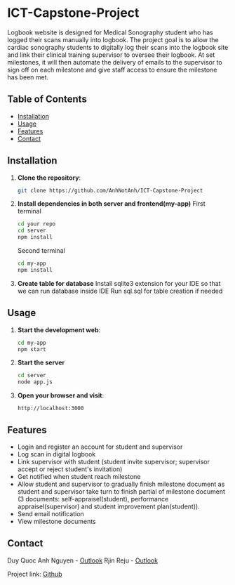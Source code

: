 # ICT-Capstone-Project
Logbook website is designed for Medical Sonography student who has logged their scans manually into logbook. 
The project goal is to allow the cardiac sonography students to digitally log their scans into the logbook site and link their clinical training supervisor to oversee their logbook. At set milestones, it will then automate the delivery of emails to the supervisor to sign off on each milestone and give staff access to ensure the milestone has been met.

## Table of Contents
- [Installation](#installation)
- [Usage](#usage)
- [Features](#features)
- [Contact](#contact)

## Installation

1. **Clone the repository**:
    ```bash
    git clone https://github.com/AnhNotAnh/ICT-Capstone-Project
    ```

2. **Install dependencies in both server and frontend(my-app)**
    First terminal
    ```bash
    cd your repo
    cd server
    npm install
    ```
    Second terminal
    ```bash
    cd my-app
    npm install
    ```

3. **Create table for database**
    Install sqlite3 extension for your IDE so that we can run database inside IDE
    Run sql.sql for table creation if needed
    

## Usage

1. **Start the development web**:
    ```bash
    cd my-app
    npm start
    ```

2. **Start the server**
    ```bash
    cd server
    node app.js

2. **Open your browser and visit**:
    ```
    http://localhost:3000
    ```

## Features

- Login and register an account for student and supervisor
- Log scan in digital logbook
- Link supervisor with student (student invite supervisor; supervisor accept or reject student's invitation)
- Get notified when student reach milestone
- Allow student and supervisor to gradually finish milestone document as student and supervisor take turn to finish partial of milestone document (3 documents: self-appraisel(student), performance appraisel(supervisor) and student improvement plan(student)).
- Send email notification
- View milestone documents

## Contact

Duy Quoc Anh Nguyen - [Outlook](ngudy105@mymail.unisa.edu.au)
Rjin Reju - [Outlook](rijyy001@mymail.unisa.edu.au)

Project link: [Github](https://github.com/AnhNotAnh/ICT-Capstone-Project)